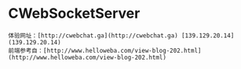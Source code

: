# CWebSocketServer
    体验网址：[http://cwebchat.ga](http://cwebchat.ga) [139.129.20.14](139.129.20.14)
    前端参考自：[http://www.helloweba.com/view-blog-202.html](http://www.helloweba.com/view-blog-202.html)
